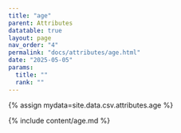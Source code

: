 ```yaml
---
title: "age"
parent: Attributes
datatable: true
layout: page
nav_order: "4"
permalink: "docs/attributes/age.html"
date: "2025-05-05"
params:
  title: ""
  rank: ""
---
```

{% assign mydata=site.data.csv.attributes.age %} 

{% include content/age.md %}
